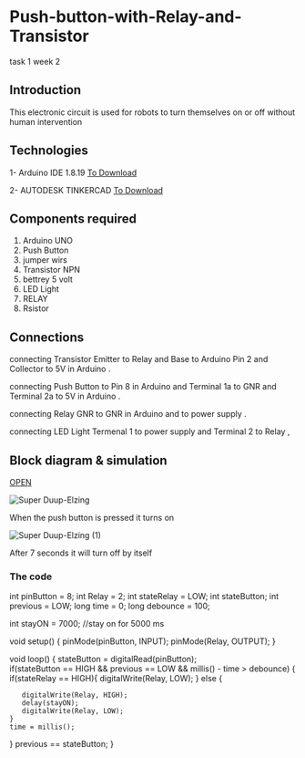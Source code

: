 # Push-button-with-Relay-and-Transistor
task 1 week 2



## Introduction

This electronic circuit is used for robots to turn themselves on or off without human intervention






## Technologies


1- Arduino IDE 1.8.19 [To Download](https://www.arduino.cc/en/software)



2- AUTODESK TINKERCAD [To Download](https://www.tinkercad.com/)





## Components required



1. Arduino UNO
2. Push Button
3. jumper wirs
4. Transistor NPN
5. bettrey 5 volt 
6. LED Light
7. RELAY
8. Rsistor





## Connections


connecting Transistor Emitter to Relay and Base to Arduino Pin 2 and Collector to 5V in Arduino .

connecting Push Button to Pin 8 in Arduino and Terminal 1a to GNR and Terminal 2a to 5V in Arduino .

connecting Relay GNR to GNR in Arduino and to power supply .

connecting LED Light Termenal 1 to power supply and Terminal 2 to Relay ,






## Block diagram & simulation



[OPEN](https://www.tinkercad.com/things/2lF6XQazBab-super-duup-elzing/editel?tenant=circuits)




![Super Duup-Elzing](https://user-images.githubusercontent.com/109243989/180101282-25084e5a-bfa2-4004-a548-c0b09f2df55c.png)
 
 
When the push button is pressed it turns on




![Super Duup-Elzing (1)](https://user-images.githubusercontent.com/109243989/180101435-5fa2e3fc-7f12-49ce-a4bb-d325b6fef6dc.png)


After 7 seconds  it will turn off by itself



### The code




int pinButton = 8;
int Relay = 2;
int stateRelay = LOW;
int stateButton;
int previous = LOW;
long time = 0;
long debounce = 100;


int stayON = 7000; //stay on for 5000 ms

void setup() {
  pinMode(pinButton, INPUT);
  pinMode(Relay, OUTPUT);
}

void loop() {
  stateButton = digitalRead(pinButton);  
  if(stateButton == HIGH && previous == LOW && millis() - time > debounce) {
    if(stateRelay == HIGH){
      digitalWrite(Relay, LOW);
    } else {

      
       digitalWrite(Relay, HIGH);
       delay(stayON);
       digitalWrite(Relay, LOW);
    }
    time = millis();
  }
  previous == stateButton;
}

